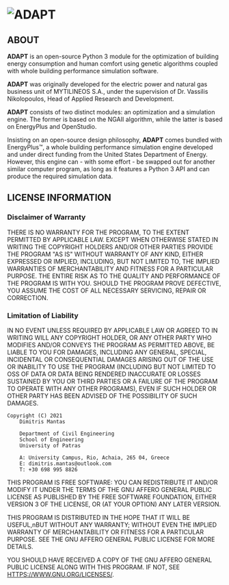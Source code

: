 # ![ADAPT](https://drive.google.com/uc?export=view&id=16f-V_Krxq2dnDeUeG1gldEZR4YHOjR_r)


## ABOUT

**ADAPT** is an open-source Python 3 module for the optimization of building energy consumption and human comfort using 
genetic algorithms coupled with whole building performance simulation software.

**ADAPT** was originally developed for the electric power and natural gas business unit of MYTILINEOS S.A., under the
supervision of Dr. Vassilis Nikolopoulos, Head of Applied Research and Development.

**ADAPT** consists of two distinct modules: an optimization and a simulation engine. The former is based on the NGAII
algorithm, while the latter is based on EnergyPlus and OpenStudio.

Insisting on an open-source design philosophy, **ADAPT** comes bundled with EnergyPlus™, a whole building performance
simulation engine developed and under direct funding from the United States Department of Energy. However, this engine
can - with some effort - be swapped out for another similar computer program, as long as it features a Python 3 API and
can produce the required simulation data.


## LICENSE INFORMATION
### Disclaimer of Warranty
THERE IS NO WARRANTY FOR THE PROGRAM, TO THE EXTENT PERMITTED BY APPLICABLE LAW. EXCEPT WHEN OTHERWISE STATED IN WRITING
THE COPYRIGHT HOLDERS AND/OR OTHER PARTIES PROVIDE THE PROGRAM "AS IS" WITHOUT WARRANTY OF ANY KIND, EITHER EXPRESSED OR
IMPLIED, INCLUDING, BUT NOT LIMITED TO, THE IMPLIED WARRANTIES OF MERCHANTABILITY AND FITNESS FOR A PARTICULAR PURPOSE.
THE ENTIRE RISK AS TO THE QUALITY AND PERFORMANCE OF THE PROGRAM IS WITH YOU. SHOULD THE PROGRAM PROVE DEFECTIVE, YOU
ASSUME THE COST OF ALL NECESSARY SERVICING, REPAIR OR CORRECTION.

### Limitation of Liability
IN NO EVENT UNLESS REQUIRED BY APPLICABLE LAW OR AGREED TO IN WRITING WILL ANY COPYRIGHT HOLDER, OR ANY OTHER PARTY WHO
MODIFIES AND/OR CONVEYS THE PROGRAM AS PERMITTED ABOVE, BE LIABLE TO YOU FOR DAMAGES, INCLUDING ANY GENERAL, SPECIAL,
INCIDENTAL OR CONSEQUENTIAL DAMAGES ARISING OUT OF THE USE OR INABILITY TO USE THE PROGRAM (INCLUDING BUT NOT LIMITED TO 
OSS OF DATA OR DATA BEING RENDERED INACCURATE OR LOSSES SUSTAINED BY YOU OR THIRD PARTIES OR A FAILURE OF THE PROGRAM TO
OPERATE WITH ANY OTHER PROGRAMS), EVEN IF SUCH HOLDER OR OTHER PARTY HAS BEEN ADVISED OF THE POSSIBILITY OF SUCH
DAMAGES.

    Copyright (C) 2021
        Dimitris Mantas

        Department of Civil Engineering
        School of Engineering
        University of Patras

        A: University Campus, Rio, Achaia, 265 04, Greece
        Ε: dimitris.mantas@outlook.com
        T: +30 698 995 8826

THIS PROGRAM IS FREE SOFTWARE: YOU CAN REDISTRIBUTE IT AND/OR MODIFY IT UNDER THE TERMS OF THE GNU AFFERO GENERAL PUBLIC
LICENSE AS PUBLISHED BY THE FREE SOFTWARE FOUNDATION, EITHER VERSION 3 OF THE LICENSE, OR (AT YOUR OPTION) ANY LATER
VERSION.

THIS PROGRAM IS DISTRIBUTED IN THE HOPE THAT IT WILL BE USEFUL,nBUT WITHOUT ANY WARRANTY; WITHOUT EVEN THE IMPLIED
WARRANTY OF MERCHANTABILITY OR FITNESS FOR A PARTICULAR PURPOSE. SEE THE GNU AFFERO GENERAL PUBLIC LICENSE FOR MORE
DETAILS.

YOU SHOULD HAVE RECEIVED A COPY OF THE GNU AFFERO GENERAL PUBLIC LICENSE ALONG WITH THIS PROGRAM.
IF NOT, SEE <HTTPS://WWW.GNU.ORG/LICENSES/>.

